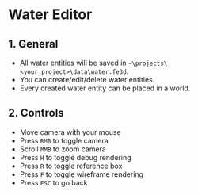 # Water Editor

## 1. General

- All water entities will be saved in `~\projects\<your_project>\data\water.fe3d`.
- You can create/edit/delete water entities.
- Every created water entity can be placed in a world.

## 2. Controls

- Move camera with your mouse
- Press `RMB` to toggle camera
- Scroll `MMB` to zoom camera
- Press `H` to toggle debug rendering
- Press `R` to toggle reference box
- Press `F` to toggle wireframe rendering
- Press `ESC` to go back
